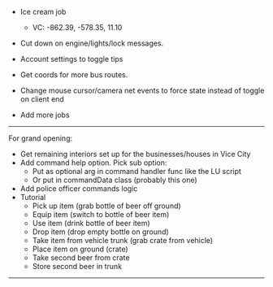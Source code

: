 * Ice cream job
    * VC: -862.39, -578.35, 11.10

* Cut down on engine/lights/lock messages.
* Account settings to toggle tips
* Get coords for more bus routes.
* Change mouse cursor/camera net events to force state instead of toggle on client end
* Add more jobs
------------------------------------------------------
For grand opening:
- Get remaining interiors set up for the businesses/houses in Vice City
- Add command help option. Pick sub option:
    - Put as optional arg in command handler func like the LU script
    - Or put in commandData class (probably this one)
- Add police officer commands logic
- Tutorial
    - Pick up item (grab bottle of beer off ground)
    - Equip item (switch to bottle of beer item)
    - Use item (drink bottle of beer item)
    - Drop item (drop empty bottle on ground)
    - Take item from vehicle trunk (grab crate from vehicle)
    - Place item on ground (crate)
    - Take second beer from crate
    - Store second beer in trunk
------------------------------------------------------